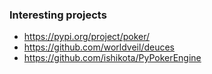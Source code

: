 ### Interesting projects

* https://pypi.org/project/poker/
* https://github.com/worldveil/deuces
* https://github.com/ishikota/PyPokerEngine
